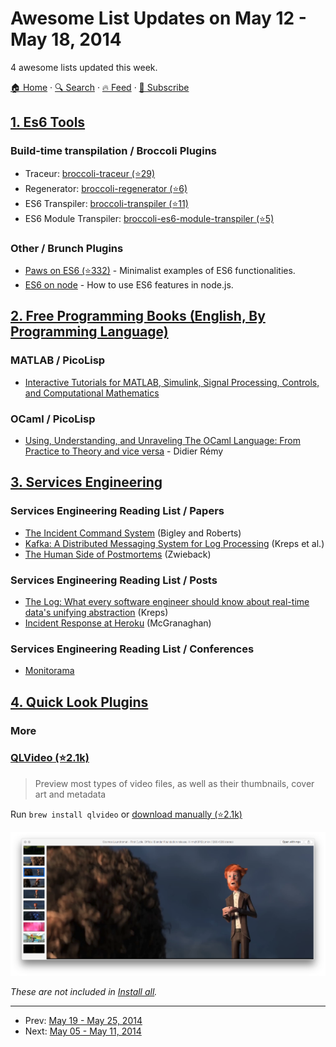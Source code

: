 # Awesome List Updates on May 12 - May 18, 2014

4 awesome lists updated this week.

[🏠 Home](/README.md) · [🔍 Search](https://www.trackawesomelist.com/search/) · [🔥 Feed](https://www.trackawesomelist.com/week/rss.xml) · [📮 Subscribe](https://trackawesomelist.us17.list-manage.com/subscribe?u=d2f0117aa829c83a63ec63c2f&id=36a103854c)



## [1. Es6 Tools](/content/addyosmani/es6-tools/week/README.md)

### Build-time transpilation / Broccoli Plugins

*   Traceur: [broccoli-traceur (⭐29)](https://github.com/sindresorhus/broccoli-traceur)
*   Regenerator: [broccoli-regenerator (⭐6)](https://github.com/sindresorhus/broccoli-regenerator)
*   ES6 Transpiler: [broccoli-transpiler (⭐11)](https://github.com/sindresorhus/broccoli-es6-transpiler)
*   ES6 Module Transpiler: [broccoli-es6-module-transpiler (⭐5)](https://github.com/mmun/broccoli-es6-module-transpiler)

### Other / Brunch Plugins

*   [Paws on ES6 (⭐332)](https://github.com/hemanth/paws-on-es6) -  Minimalist examples of ES6 functionalities.
*   [ES6 on node](http://h3manth.com/new/blog/2013/es6-on-nodejs/) - How to use ES6 features in node.js.

## [2. Free Programming Books (English, By Programming Language)](/content/EbookFoundation/free-programming-books/week/README.md)

### MATLAB / PicoLisp

*   [Interactive Tutorials for MATLAB, Simulink, Signal Processing, Controls, and Computational Mathematics](http://www.mathworks.com/tutorials)

### OCaml / PicoLisp

*   [Using, Understanding, and Unraveling The OCaml Language: From Practice to Theory and vice versa](http://pauillac.inria.fr/\~remy/cours/appsem/) - Didier Rémy

## [3. Services Engineering](/content/mmcgrana/services-engineering/week/README.md)

### Services Engineering Reading List / Papers

*   [The Incident Command System](http://www.high-reliability.org/files/The_Incident_Command_System.pdf) (Bigley and Roberts)
*   [Kafka: A Distributed Messaging System for Log Processing](http://research.microsoft.com/en-us/UM/people/srikanth/netdb11/netdb11papers/netdb11-final12.pdf) (Kreps et al.)
*   [The Human Side of Postmortems](https://docs.google.com/file/d/0Byl4UKRYLErDVlJMNDNjaThiR2M/edit) (Zwieback)

### Services Engineering Reading List / Posts

*   [The Log: What every software engineer should know about real-time data's unifying abstraction](http://engineering.linkedin.com/distributed-systems/log-what-every-software-engineer-should-know-about-real-time-datas-unifying) (Kreps)
*   [Incident Response at Heroku](https://blog.heroku.com/archives/2014/5/9/incident-response-at-heroku) (McGranaghan)

### Services Engineering Reading List / Conferences

*   [Monitorama](http://monitorama.com/)

## [4. Quick Look Plugins](/content/sindresorhus/quick-look-plugins/week/README.md)

### More

### [QLVideo (⭐2.1k)](https://github.com/Marginal/QLVideo)

> Preview most types of video files, as well as their thumbnails, cover art and metadata

Run `brew install qlvideo` or [download manually (⭐2.1k)](https://github.com/Marginal/QLVideo/releases/latest)

[![](https://github.com/sindresorhus/quick-look-plugins/raw/main/screenshots/QLVideo.png)](https://github.com/Marginal/QLVideo)

*These are not included in [Install all](#install-all).*

---

- Prev: [May 19 - May 25, 2014](/content/2014/20/README.md)
- Next: [May 05 - May 11, 2014](/content/2014/18/README.md)
